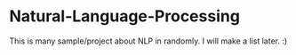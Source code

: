 # Natural-Language-Processing

This is many sample/project about NLP in randomly. I will make a list later. :)
